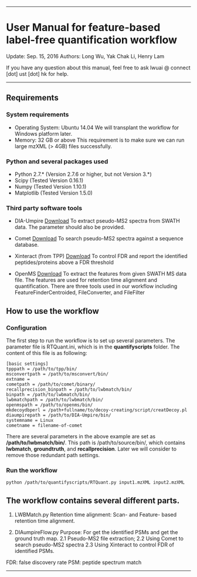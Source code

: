 ---------------------------------------------------------

# User Manual for feature-based label-free quantification workflow

Update: Sep. 15, 2016 
Authors: Long Wu, Yak Chak Li, Henry Lam

If you have any question about this manual, feel free to ask lwuai @ connect [dot] ust [dot] hk for help.

----------------------------------------------------------


## Requirements
### System requirements
- Operating System: Ubuntu 14.04
We will transplant the workflow for Windows platform later.
- Memory: 32 GB or above
This requirement is to make sure we can run large mzXML (> 4GB) files successfully.


### Python and several packages used
- Python 2.7.* (Version 2.7.6 or higher, but not Version 3.*) 
- Scipy (Tested Version 0.16.1)
- Numpy (Tested Version 1.10.1)
- Matplotlib (Tested Version 1.5.0)

### Third party software tools
- DIA-Umpire [Download](http://sourceforge.net/projects/diaumpire/files/Parameter%20files/)
To extract pseudo-MS2 spectra from SWATH data. The parameter should also be provided.


- Comet [Download](http://sourceforge.net/projects/comet-ms/files/)
To search pseudo-MS2 spectra against a sequence database.

- Xinteract (from TPP) [Download](http://sourceforge.net/projects/sashimi/files/Trans-Proteomic%20Pipeline%20(TPP)/)
To control FDR and report the identified peptides/proteins above a FDR threshold


- OpenMS [Download](https://github.com/OpenMS/OpenMS)
To extract the features from given SWATH MS data file. The features are used for retention time alignment and quantification. There are three tools used in our workflow including FeatureFinderCentroided, FileConverter, and FileFilter



## How to use the workflow
### Configuration
The first step to run the workflow is to set up several parameters. The parameter file is RTQuant.ini, which is in the **quantifyscripts** folder. The content of this file is as following:
```
[basic settings]
tpppath = /path/to/tpp/bin/
msconvertpath = /path/to/msconvert/bin/
extname = 
cometpath = /path/to/comet/binary/
recallprecision_binpath = /path/to/lwbmatch/bin/
binpath = /path/to/lwbmatch/bin/ 
lwbmatchpath = /path/to/lwbmatch/bin/
openmspath = /path/to/openms/bin/
mkdecoydbperl = /path+fullname/to/decoy-creating/script/creatDecoy.pl
diaumpirepath = /path/to/DIA-Umpire/bin/
systemname = Linux
cometname = filename-of-comet
```
There are several parameters in the above example are set as **/path/to/lwbmatch/bin/**. This path is /path/to/source/bin/, which contains **lwbmatch**, **groundtruth**, and **recallprecision**. Later we will consider to remove those redundant path settings.


### Run the workflow
```
python /path/to/quantifyscripts/RTQuant.py input1.mzXML input2.mzXML
```


## The workflow contains several different parts.
1. LWBMatch.py 
Retention time alignment: Scan- and Feature- based retention time alignment.

2. DIAumpireFlow.py 
Purpose: For get the identified PSMs and get the ground truth map.
2.1 Pseudo-MS2 file extraction; 
2.2 Using Comet to search pseudo-MS2 spectra
2.3 Using Xinteract to control FDR of identified PSMs.

FDR: false discovery rate
PSM: peptide spectrum match


----------------------------------------------